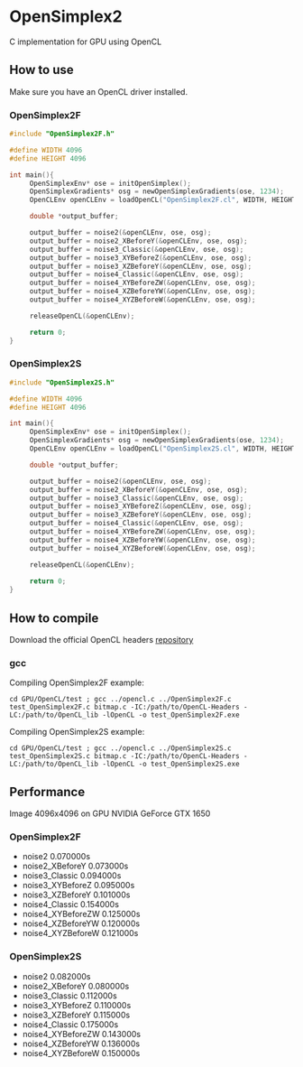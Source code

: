 # OpenSimplex2
C implementation for GPU using OpenCL

## How to use
Make sure you have an OpenCL driver installed.
### OpenSimplex2F
```c
#include "OpenSimplex2F.h"

#define WIDTH 4096
#define HEIGHT 4096

int main(){
     OpenSimplexEnv* ose = initOpenSimplex();
     OpenSimplexGradients* osg = newOpenSimplexGradients(ose, 1234);
     OpenCLEnv openCLEnv = loadOpenCL("OpenSimplex2F.cl", WIDTH, HEIGHT);

     double *output_buffer;

     output_buffer = noise2(&openCLEnv, ose, osg);
     output_buffer = noise2_XBeforeY(&openCLEnv, ose, osg);
     output_buffer = noise3_Classic(&openCLEnv, ose, osg);
     output_buffer = noise3_XYBeforeZ(&openCLEnv, ose, osg);
     output_buffer = noise3_XZBeforeY(&openCLEnv, ose, osg);
     output_buffer = noise4_Classic(&openCLEnv, ose, osg);
     output_buffer = noise4_XYBeforeZW(&openCLEnv, ose, osg);
     output_buffer = noise4_XZBeforeYW(&openCLEnv, ose, osg);
     output_buffer = noise4_XYZBeforeW(&openCLEnv, ose, osg);

     releaseOpenCL(&openCLEnv);

     return 0;
}
```
### OpenSimplex2S
```c
#include "OpenSimplex2S.h"

#define WIDTH 4096
#define HEIGHT 4096

int main(){
     OpenSimplexEnv* ose = initOpenSimplex();
     OpenSimplexGradients* osg = newOpenSimplexGradients(ose, 1234);
     OpenCLEnv openCLEnv = loadOpenCL("OpenSimplex2S.cl", WIDTH, HEIGHT);

     double *output_buffer;

     output_buffer = noise2(&openCLEnv, ose, osg);
     output_buffer = noise2_XBeforeY(&openCLEnv, ose, osg);
     output_buffer = noise3_Classic(&openCLEnv, ose, osg);
     output_buffer = noise3_XYBeforeZ(&openCLEnv, ose, osg);
     output_buffer = noise3_XZBeforeY(&openCLEnv, ose, osg);
     output_buffer = noise4_Classic(&openCLEnv, ose, osg);
     output_buffer = noise4_XYBeforeZW(&openCLEnv, ose, osg);
     output_buffer = noise4_XZBeforeYW(&openCLEnv, ose, osg);
     output_buffer = noise4_XYZBeforeW(&openCLEnv, ose, osg);

     releaseOpenCL(&openCLEnv);
     
     return 0;
}
```

## How to compile
Download the official OpenCL headers [repository](https://github.com/KhronosGroup/OpenCL-Headers)
### gcc
Compiling OpenSimplex2F example:
```shell
cd GPU/OpenCL/test ; gcc ../opencl.c ../OpenSimplex2F.c test_OpenSimplex2F.c bitmap.c -IC:/path/to/OpenCL-Headers -LC:/path/to/OpenCL_lib -lOpenCL -o test_OpenSimplex2F.exe
```
Compiling OpenSimplex2S example:
```shell
cd GPU/OpenCL/test ; gcc ../opencl.c ../OpenSimplex2S.c test_OpenSimplex2S.c bitmap.c -IC:/path/to/OpenCL-Headers -LC:/path/to/OpenCL_lib -lOpenCL -o test_OpenSimplex2S.exe
```

## Performance
Image 4096x4096 on GPU NVIDIA GeForce GTX 1650
### OpenSimplex2F
* noise2 0.070000s
* noise2_XBeforeY 0.073000s
* noise3_Classic 0.094000s
* noise3_XYBeforeZ 0.095000s
* noise3_XZBeforeY 0.101000s
* noise4_Classic 0.154000s
* noise4_XYBeforeZW 0.125000s
* noise4_XZBeforeYW 0.120000s
* noise4_XYZBeforeW 0.121000s
### OpenSimplex2S
* noise2 0.082000s
* noise2_XBeforeY 0.080000s
* noise3_Classic 0.112000s
* noise3_XYBeforeZ 0.110000s
* noise3_XZBeforeY 0.115000s
* noise4_Classic 0.175000s
* noise4_XYBeforeZW 0.143000s
* noise4_XZBeforeYW 0.136000s
* noise4_XYZBeforeW 0.150000s